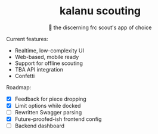 <h1 align="center">kalanu scouting</h1>
<p align="center">🔎 the discerning frc scout's app of choice</p>

Current features:

-   Realtime, low-complexity UI
-   Web-based, mobile ready
-   Support for offline scouting
-   TBA API integration
-   Confetti

Roadmap:

-   [x] Feedback for piece dropping
-   [x] Limit options while docked
-   [ ] Rewritten Swagger parsing
-   [x] Future-proofed-ish frontend config
-   [ ] Backend dashboard
